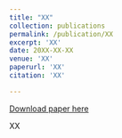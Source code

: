 ```yaml
---
title: "XX"
collection: publications
permalink: /publication/XX
excerpt: 'XX'
date: 20XX-XX-XX
venue: 'XX'
paperurl: 'XX'
citation: 'XX'

---
```

[Download paper here](XX)

XX
